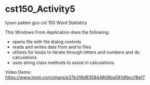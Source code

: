 # cst150_Activity5
tyson patten 
gcu cst 150 
Word Statistics

This Windows From Application does the following:
- opens file with file dialog controls
- reads and writes data from and to files
- utilizes for loops to iterate through letters and numbers and do calculations
- uses string class methods to assist in calculations

Video Demo: https://www.loom.com/share/e37b318d835844808ba581dfbccf8ef7
